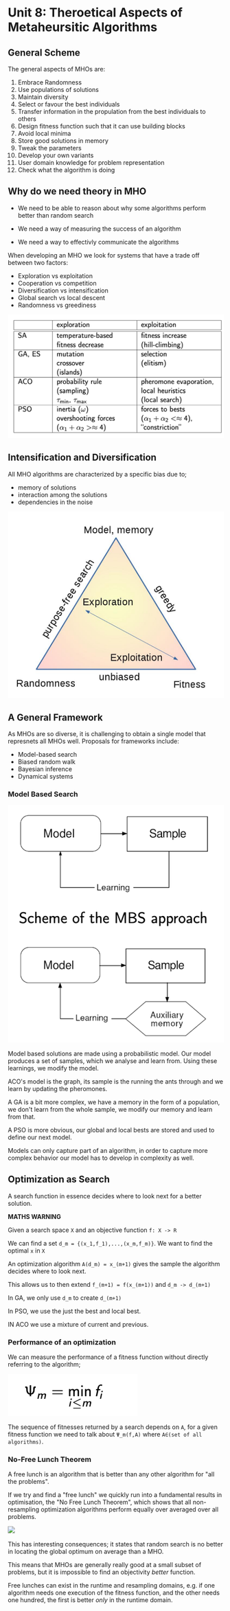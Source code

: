 # Unit 8: Theroetical Aspects of Metaheursitic Algorithms

## General Scheme

The general aspects of MHOs are:

1. Embrace Randomness
2. Use populations of solutions
3. Maintain diversity
4. Select or favour the best individuals
5. Transfer information in the propulation from the best individuals to others
6. Design fitness function such that it can use building blocks 
7. Avoid local minima
8. Store good solutions in memory
9. Tweak the parameters
10. Develop your own variants
11. User domain knowledge for problem representation
12. Check what the algorithm is doing

## Why do we need theory in MHO

* We need to be able to reason about why some algorithms perform better than random search

* We need a way of measuring the success of an algorithm

* We need a way to effectivly communicate the algorithms 

When developing an MHO we look for systems that have a trade off between two factors:
* Exploration vs exploitation
* Cooperation vs competition
* Diversification vs intensification
* Global search vs local descent
* Randomness vs greediness

!["Comparison"](assets/mho1.png)

## Intensification and Diversification

All MHO algorithms are characterized by a specific bias due to;

* memory of solutions
* interaction among the solutions 
* dependencies in the noise

![](assets/mho2.png)

## A General Framework

As MHOs are so diverse, it is challenging to obtain a single model that represnets all MHOs well. Proposals for frameworks include:

* Model-based search
* Biased random walk
* Bayesian inference
* Dynamical systems

### Model Based Search
![](assets/mho3.png)

Model based solutions are made using a probabilistic model. Our model produces a set of samples, which we analyse and learn from. Using these learnings, we modify the model.  

ACO's model is the graph, its sample is the running the ants through and we learn by updating the pheromones.

A GA is a bit more complex, we have a memory in the form of a population, we don't learn from the whole sample, we modify our memory and learn from that. 

A PSO is more obvious, our global and local bests are stored and used to define our next model. 

Models can only capture part of an algorithm, in order to capture more complex behavior our model has to develop in complexity as well. 

## Optimization as Search

A search function in essence decides where to look next for a better solution. 

**MATHS WARNING**

Given a search space `X` and an objective function `f: X -> R`

We can find a set `d_m = {(x_1,f_1),...,(x_m,f_m)}`. We want to find the optimal `x` in `X`

An optimization algorithm `A(d_m) = x_(m+1)` gives the sample the algorithm decides where to look next.

This allows us to then extend `f_(m+1) = f(x_(m+1))` and `d_m -> d_(m+1)`

In GA, we only use `d_m` to create `d_(m+1)`

In PSO, we use the just the best and local best. 

IN ACO we use a mixture of current and previous.

### Performance of an optimization

We can measure the performance of a fitness function without directly referring to the algorithm; 

![](assets/mho4.png)

The sequence of fitnesses returned by a search depends on `A`, for a given fitness function we need to talk about `Ψ_m(f,A)` where `A∈(set of all algorithms)`.

### No-Free Lunch Theorem

A free lunch is an algorithm that is better than any other algorithm for "all the problems".  

If we try and find a "free lunch" we quickly run into a fundamental results in optimisation, the "No Free Lunch Theorem", which shows that all non-resampling optimization algorithms perform equally over averaged over all problems. 

![](assets/mho5.png")

This has interesting consequences; it states that random search is no better in locating the global optimum on average than a MHO.

This means that MHOs are generally really good at a small subset of problems, but it is impossible to find an objectivity _better_ function.

Free lunches can exist in the runtime and resampling domains, e.g. if one algorithm needs one execution of the fitness function, and the other needs one hundred, the first is better _only_ in the runtime domain. 







